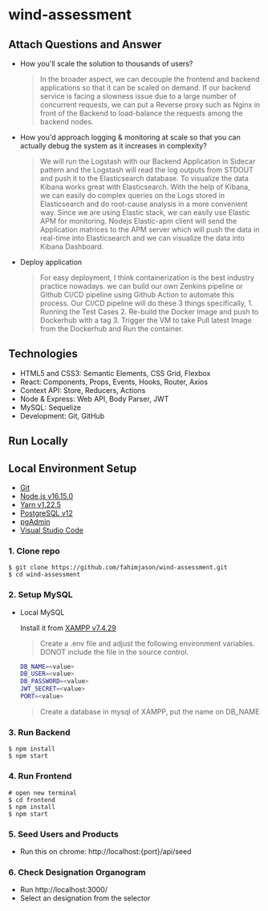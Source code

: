 # wind-assessment

## Attach Questions and Answer

-   How you'll scale the solution to thousands of users?

    > In the broader aspect, we can decouple the frontend and backend applications so that it can be scaled on demand. If our backend service is facing a slowness issue due to a large number of concurrent requests, we can put a Reverse proxy such as Nginx in front of the Backend to load-balance the requests among the backend nodes.

-   How you'd approach logging & monitoring at scale so that you can actually debug the system as it increases in complexity?

    > We will run the Logstash with our Backend Application in Sidecar pattern and the Logstash will read the log outputs from STDOUT and push it to the Elasticsearch database. To visualize the data Kibana works great with Elasticsearch. With the help of Kibana, we can easily do complex queries on the Logs stored in Elasticsearch and do root-cause analysis in a more convenient way.
    > Since we are using Elastic stack, we can easily use Elastic APM for monitoring. Nodejs Elastic-apm client will send the Application matrices to the APM server which will push the data in real-time into Elasticsearch and we can visualize the data into Kibana Dashboard.

-   Deploy application
    > For easy deployment, I think containerization is the best industry practice nowadays. we can build our own Zenkins pipeline or Github CI/CD pipeline using Github Action to automate this process.
    > Our CI/CD pipeline will do these 3 things specifically,
        1. Running the Test Cases
        2. Re-build the Docker Image and push to Dockerhub with a tag
        3. Trigger the VM to take Pull latest Image from the Dockerhub and Run the container.

## Technologies

-   HTML5 and CSS3: Semantic Elements, CSS Grid, Flexbox
-   React: Components, Props, Events, Hooks, Router, Axios
-   Context API: Store, Reducers, Actions
-   Node & Express: Web API, Body Parser, JWT
-   MySQL: Sequelize
-   Development: Git, GitHub

## Run Locally

## Local Environment Setup

-   [Git](https://git-scm.com/)
-   [Node.js v16.15.0](https://nodejs.org/en/)
-   [Yarn v1.22.5](https://classic.yarnpkg.com/en/docs/install/#windows-stable)
-   [PostgreSQL v12](https://www.enterprisedb.com/downloads/postgres-postgresql-downloads)
-   [pgAdmin](https://www.pgadmin.org/)
-   [Visual Studio Code](https://code.visualstudio.com/)

### 1. Clone repo

```
$ git clone https://github.com/fahimjason/wind-assessment.git
$ cd wind-assessment
```

### 2. Setup MySQL

-   Local MySQL

    Install it from [XAMPP v7.4.29 ](https://www.apachefriends.org/download.html)

    > Create a .env file and adjust the following environment variables. DONOT include the file in the source control.

    ```bash
    DB_NAME=<value>
    DB_USER=<value>
    DB_PASSWORD=<value>
    JWT_SECRET=<value>
    PORT=<value>
    ```

    > Create a database in mysql of XAMPP, put the name on DB_NAME

### 3. Run Backend

```
$ npm install
$ npm start
```

### 4. Run Frontend

```
# open new terminal
$ cd frontend
$ npm install
$ npm start
```

### 5. Seed Users and Products

-   Run this on chrome: http://localhost:{port}/api/seed

### 6. Check Designation Organogram

-   Run http://localhost:3000/
-   Select an designation from the selector
